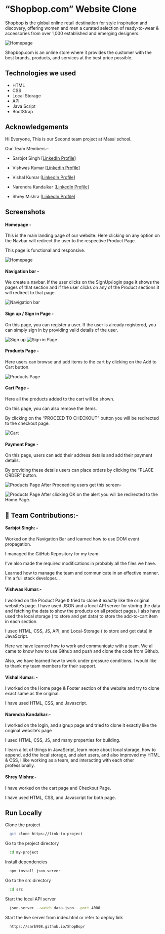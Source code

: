 # “Shopbop.com” Website Clone

Shopbop is the global online retail destination for style inspiration and discovery, offering women and men a curated selection of ready-to-wear & accessories from over 1,000 established and emerging designers.

![Homepage ](https://miro.medium.com/max/1400/1*W720qf6IcTYetaZ5N8nXdg.png)

Shopbop.com is an online store where it provides the customer with the best brands, products, and services at the best price possible.

## Technologies we used

- HTML
- CSS
- Local Storage
- API
- Java Script
- BootStrap

## Acknowledgements

Hi Everyone, This is our Second team project at Masai school.

Our Team Members:-

- Sarbjot Singh [[LinkedIn Profile](https://www.linkedin.com/in/sarbjot-/)]

- Vishwas Kumar [[LinkedIn Profile](https://www.linkedin.com/in/vishwaskumar99)]

- Vishal Kumar [[LinkedIn Profile](https://www.linkedin.com/in/vishal-kumar-42261922b/)]

- Narendra Kandalkar [[LinkedIn Profile](https://www.linkedin.com/in/narendra-kandalkar-161b55170/)]

- Shrey Mishra [[LinkedIn Profile](https://www.linkedin.com/in/shrey-mishra-2a35131b8)]

## Screenshots

#### Homepage -

This is the main landing page of our website. Here clicking on any option on the Navbar will redirect the user to the respective Product Page.

This page is functional and responsive.

![Homepage ](https://miro.medium.com/max/1400/1*W720qf6IcTYetaZ5N8nXdg.png)

#### Navigation bar -

We create a navbar. If the user clicks on the SignUp/login page it shows the pages of that section and if the user clicks on any of the Product sections it will redirect to that page.

![Navigation bar](https://miro.medium.com/max/1400/1*ybJNafGozTnLg8CZOrDm0w.png)

#### Sign up / Sign in Page -

On this page, you can register a user. If the user is already registered, you can simply sign in by providing valid details of the user.

![Sign up](https://miro.medium.com/max/1400/1*TTTTXZ0UoRNMqLs75ltQKg.png)
![Sign in Page ](https://miro.medium.com/max/1400/1*-Iq828zGb8sALgUMW36_hg.png)

#### Products Page -

Here users can browse and add items to the cart by clicking on the Add to Cart button.

![Products Page](https://miro.medium.com/max/1400/1*ZgAJfcs7zhz4dQGy7TWI8A.png)

#### Cart Page -

Here all the products added to the cart will be shown.

On this page, you can also remove the items.

By clicking on the “PROCEED TO CHECKOUT” button you will be redirected to the checkout page.

![Cart](https://miro.medium.com/max/1400/1*VNav-inGbu94qEGJWJYt6Q.png)

#### Payment Page -

On this page, users can add their address details and add their payment details.

By providing these details users can place orders by clicking the “PLACE ORDER” button.

![Products Page](https://miro.medium.com/max/1400/1*JW4cPBqAuXThPZ8ZU61DSw.png)
After Proceeding users get this screen-

![Products Page](https://miro.medium.com/max/1400/1*NRRUDey-39S7i4Gbc_noDg.png)
After clicking OK on the alert you will be redirected to the Home Page.

## 🚀 Team Contributions:-

#### Sarbjot Singh: -

Worked on the Navigation Bar and learned how to use DOM event propagation.

I managed the GitHub Repository for my team.

I’ve also made the required modifications in probably all the files we have.

Learned how to manage the team and communicate in an effective manner.
I'm a full stack developer...

#### Vishwas Kumar:-

I worked on the Product Page & tried to clone it exactly like the original website’s page. I have used JSON and a local API server for storing the data and fetching the data to show the products on all product pages. I also have used the local storage ( to store and get data) to store the add-to-cart item in each section.

I used HTML, CSS, JS, API, and Local-Storage ( to store and get data) in JavaScript.

Here we have learned how to work and communicate with a team. We all came to know how to use Github and push and clone the code from Github.

Also, we have learned how to work under pressure conditions. I would like to thank my team members for their support.

#### Vishal Kumar: -

I worked on the Home page & Footer section of the website and try to clone exact same as the original.

I have used HTML, CSS, and Javascript.

#### Narendra Kandalkar:-

I worked on the login, and signup page and tried to clone it exactly like the original website’s page

I used HTML, CSS, JS, and many properties for building.

I learn a lot of things in JavaScript, learn more about local storage, how to append, add the local storage, and alert users, and also improved my HTML & CSS, I like working as a team, and interacting with each other professionally.

#### Shrey Mishra:-

I have worked on the cart page and Checkout Page.

I have used HTML, CSS, and Javascript for both page.

## Run Locally

Clone the project

```bash
  git clone https://link-to-project
```

Go to the project directory

```bash
  cd my-project
```

Install dependencies

```bash
  npm install json-server
```

Go to the src directory

```bash
  cd src
```

Start the local API server

```bash
  json-server --watch data.json --port 4000
```

Start the live server from index.html or refer to deploy link

```bash
  https://sarb908.github.io/ShopBop/
```
